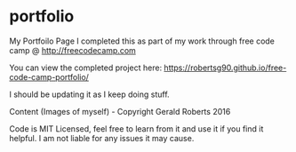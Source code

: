 # portfolio
My Portfoilo Page
I completed this as part of my work through free code camp @ http://freecodecamp.com

You can view the completed project here: https://robertsg90.github.io/free-code-camp-portfolio/

I should be updating it as I keep doing stuff.

Content (Images of myself) - Copyright Gerald Roberts 2016

Code is MIT Licensed, feel free to learn from it and use it if you find it helpful. I am not liable for any issues it may cause.
